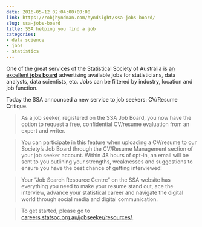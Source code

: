 ```yaml
---
date: 2016-05-12 02:04:00+00:00
link: https://robjhyndman.com/hyndsight/ssa-jobs-board/
slug: ssa-jobs-board
title: SSA helping you find a job
categories:
- data science
- jobs
- statistics
---
```


One of the great services of the Statistical Society of Australia is [an excellent **jobs board**](http://careers.statsoc.org.au) advertising available jobs for statisticians, data analysts, data scientists, etc. Jobs can be filtered by industry, location and job function.

Today the SSA announced a new service to job seekers: CV/Resume Critique.<!-- more -->

>As a job seeker, registered on the SSA Job Board, you now have the option to request a free, confidential CV/resume evaluation from an expert and writer.

>You can participate in this feature when uploading a CV/resume to our Society’s Job Board through the CV/Resume Management section of your job seeker account. Within 48 hours of opt-in, an email will be sent to you outlining your strengths, weaknesses and suggestions to ensure you have the best chance of getting interviewed!

>Your ”Job Search Resource Centre” on the SSA website has everything you need to make your resume stand out, ace the interview, advance your statistical career and navigate the digital world through social media and digital communication.

>To get started, please go to [careers.statsoc.org.au/jobseeker/resources/](http://careers.statsoc.org.au/jobseeker/resources/).
